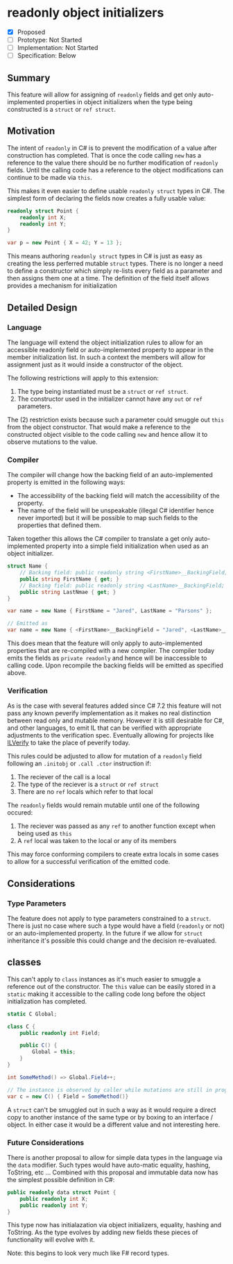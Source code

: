 # readonly object initializers 

* [x] Proposed
* [ ] Prototype: Not Started
* [ ] Implementation: Not Started
* [ ] Specification: Below

## Summary

This feature will allow for assigning of `readonly` fields and get only auto-implemented properties
in object initializers when the type being constructed is a `struct` or `ref struct`.

## Motivation

The intent of `readonly` in C# is to prevent the modification of a value after construction has 
completed. That is once the code calling `new` has a reference to the value there should be no 
further modification of `readonly` fields. Until the calling code has a reference to the object
modifications can continue to be made via `this`.

This makes it even easier to define usable `readonly struct` types in C#. The simplest form of
declaring the fields now creates a fully usable value:

``` csharp
readonly struct Point { 
    readonly int X;
    readonly int Y; 
}

var p = new Point { X = 42; Y = 13 };
```

This means authoring `readonly struct` types in C# is just as easy as creating the less
perferred mutable `struct` types. There is no longer a need to define a constructor which simply 
re-lists every field as a parameter and then assigns them one at a time. The definition of the 
field itself allows provides a mechanism for initialization

## Detailed Design 

### Language

The language will extend the object initialization rules to allow for an accessible readonly field 
or auto-implemented property to appear in the member initialization list. In such a context the 
members will allow for assignment just as it would inside a constructor of the object. 

The following restrictions will apply to this extension:

1. The type being instantiated must be a `struct` or `ref struct`. 
2. The constructor used in the initializer cannot have any `out` or `ref` parameters.

The (2) restriction exists because such a parameter could smuggle out `this` from the object 
constructor. That would make a reference to the constructed object visible to the code calling
`new` and hence allow it to observe mutations to the value.

### Compiler 

The compiler will change how the backing field of an auto-implemented property is emitted in the 
following ways:

- The accessibility of the backing field will match the accessibility of the property.
- The name of the field will be unspeakable (illegal C# identifier hence never imported) but it 
will be possible to map such fields to the properties that defined them.

Taken together this allows the C# compiler to translate a get only auto-implemented property into
a simple field initialization when used as an object initializer. 

``` csharp 
struct Name {
    // Backing field: public readonly string <FirstName>__BackingField;
    public string FirstName { get; }
    // Backing field: public readonly string <LastName>__BackingField;
    public string LastNmae { get; }
}

var name = new Name { FirstName = "Jared", LastName = "Parsons" };

// Emitted as 
var name = new Name { <FirstName>__BackingField = "Jared", <LastName>__BackingField = "Parsons" };
```

This does mean that the feature will only apply to auto-implemented properties that are 
re-compiled with a new compiler. The compiler today emits the fields as `private readonly` and 
hence will be inaccessible to calling code. Upon recompile the backing fields will be emitted 
as specified above.

### Verification

As is the case with several features added since C# 7.2 this feature will not pass any known 
peverify implementation as it makes no real distinction between read only and mutable memory. 
However it is still desirable for C#, and other languages, to emit IL that can be verified 
with appropriate adjustments to the verification spec. Eventually allowing for projects like
[ILVerify](https://github.com/dotnet/corert/tree/master/src/ILVerify) to take the place of 
peverify today. 

This rules could be adjusted to allow for mutation of a `readonly` field following an `.initobj` 
or `.call .ctor` instruction if:

1. The reciever of the call is a local 
1. The type of the reciever is a `struct` or `ref struct`
1. There are no `ref` locals which refer to that local

The `readonly` fields would remain mutable until one of the following occured:

1. The reciever was passed as any `ref` to another function except when being used as `this`
1. A `ref` local was taken to the local or any of its members

This may force conforming compilers to create extra locals in some cases to allow for a
successful verification of the emitted code.

## Considerations

### Type Parameters

The feature does not apply to type parameters constrained to a `struct`. There is just no case 
where such a type would have a field (`readonly` or not) or an auto-implemented property. In the
future if we allow for `struct` inheritance it's possible this could change and the decision 
re-evaluated.

## classes

This can't apply to `class` instances as it's much easier to smuggle a reference out of the 
constructor. The `this` value can be easily stored in a `static` making it accessible to the 
calling code long before the object initialization has completed. 

``` csharp
static C Global;

class C { 
    public readonly int Field;

    public C() { 
        Global = this;
    }
}

int SomeMethod() => Global.Field++;

// The instance is observed by caller while mutations are still in progress.
var c = new C() { Field = SomeMethod()}
```

A `struct` can't be smuggled out in such a way as it would require a direct copy to another 
instance of the same type or by boxing to an interface / object. In either case it would be a 
different value and not interesting here.

### Future Considerations

There is another proposal to allow for simple data types in the language via the `data` modifier.
Such types would have auto-matic equality, hashing, ToString, etc ... Combined with this proposal
and immutable data now has the simplest possible definition in C#:

``` csharp
public readonly data struct Point { 
    public readonly int X;
    public readonly int Y;
}
```

This type now has initialazation via object initializers, equality, hashing and ToString. As the 
type evolves by adding new fields these pieces of functionality will evolve with it.

Note: this begins to look very much like F# record types. 